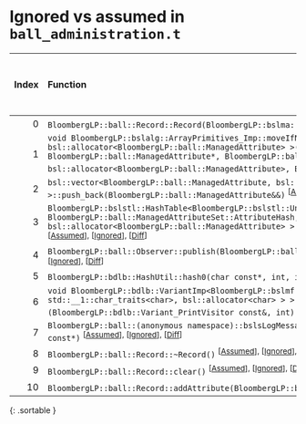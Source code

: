 # Ignored vs assumed in `ball_administration.t`

<script src="../sorttable.js"></script>

|   Index | Function                                                                                                                                                                                                                                                                                                                                                                                                                                                    |   Difference in number of lines |   Function size difference in bytes |   Number of lines in assumed build | Number of bytes in assumed build   |   Number of lines in ignored build | Number of bytes in ignored build   |
|--------:|:------------------------------------------------------------------------------------------------------------------------------------------------------------------------------------------------------------------------------------------------------------------------------------------------------------------------------------------------------------------------------------------------------------------------------------------------------------|--------------------------------:|------------------------------------:|-----------------------------------:|:-----------------------------------|-----------------------------------:|:-----------------------------------|
|       0 | `BloombergLP::ball::Record::Record(BloombergLP::bslma::Allocator*)` <sup>\[[Assumed](0.assume.s.txt)\], \[[Ignored](0.none.s.txt)\], \[[Diff](0.diff.html)\]                                                                                                                                                                                                                                                                                                |                              23 |                                  80 |                                336 | 4,267,744                          |                                256 | 4,267,984                          |
|       1 | `void BloombergLP::bslalg::ArrayPrimitives_Imp::moveIfNoexcept<BloombergLP::ball::ManagedAttribute, bsl::allocator<BloombergLP::ball::ManagedAttribute> >(BloombergLP::ball::ManagedAttribute*, BloombergLP::ball::ManagedAttribute*, BloombergLP::ball::ManagedAttribute*, bsl::allocator<BloombergLP::ball::ManagedAttribute>, BloombergLP::bslmf::MetaInt<0>*)` <sup>\[[Assumed](1.assume.s.txt)\], \[[Ignored](1.none.s.txt)\], \[[Diff](1.diff.html)\] |                              15 |                                  64 |                                272 | 4,269,968                          |                                208 | 4,269,824                          |
|       2 | `bsl::vector<BloombergLP::ball::ManagedAttribute, bsl::allocator<BloombergLP::ball::ManagedAttribute> >::push_back(BloombergLP::ball::ManagedAttribute&&)` <sup>\[[Assumed](2.assume.s.txt)\], \[[Ignored](2.none.s.txt)\], \[[Diff](2.diff.html)\]                                                                                                                                                                                                         |                              12 |                                  48 |                                880 | 4,268,080                          |                                832 | 4,268,240                          |
|       3 | `BloombergLP::bslstl::HashTable<BloombergLP::bslstl::UnorderedSetKeyConfiguration<BloombergLP::ball::ManagedAttribute>, BloombergLP::ball::ManagedAttributeSet::AttributeHash, bsl::equal_to<BloombergLP::ball::ManagedAttribute>, bsl::allocator<BloombergLP::ball::ManagedAttribute> >::copyDataStructure(BloombergLP::bslalg::BidirectionalLink*)` <sup>\[[Assumed](3.assume.s.txt)\], \[[Ignored](3.none.s.txt)\], \[[Diff](3.diff.html)\]              |                              11 |                                  64 |                                816 | 4,308,912                          |                                752 | 4,309,232                          |
|       4 | `BloombergLP::ball::Observer::publish(BloombergLP::ball::Record const&, BloombergLP::ball::Context const&)` <sup>\[[Assumed](4.assume.s.txt)\], \[[Ignored](4.none.s.txt)\], \[[Diff](4.diff.html)\]                                                                                                                                                                                                                                                        |                               2 |                                   0 |                                 16 | 4,278,288                          |                                 16 | 4,278,592                          |
|       5 | `BloombergLP::bdlb::HashUtil::hash0(char const*, int, int)` <sup>\[[Assumed](5.assume.s.txt)\], \[[Ignored](5.none.s.txt)\], \[[Diff](5.diff.html)\]                                                                                                                                                                                                                                                                                                        |                               1 |                                   0 |                                192 | 4,343,280                          |                                192 | 4,344,464                          |
|       6 | `void BloombergLP::bdlb::VariantImp<BloombergLP::bslmf::TypeList<int, long long, bsl::basic_string<char, std::__1::char_traits<char>, bsl::allocator<char> > > >::doApply<BloombergLP::bdlb::Variant_PrintVisitor const&>(BloombergLP::bdlb::Variant_PrintVisitor const&, int) const` <sup>\[[Assumed](6.assume.s.txt)\], \[[Ignored](6.none.s.txt)\], \[[Diff](6.diff.html)\]                                                                              |                               1 |                                   0 |                                256 | 4,316,400                          |                                256 | 4,316,656                          |
|       7 | `BloombergLP::ball::(anonymous namespace)::bslsLogMessage(BloombergLP::bsls::LogSeverity::Enum, char const*, int, char const*)` <sup>\[[Assumed](7.assume.s.txt)\], \[[Ignored](7.none.s.txt)\], \[[Diff](7.diff.html)\]                                                                                                                                                                                                                                    |                              -4 |                                 -16 |                                400 | 4,243,104                          |                                416 | 4,243,200                          |
|       8 | `BloombergLP::ball::Record::~Record()` <sup>\[[Assumed](8.assume.s.txt)\], \[[Ignored](8.none.s.txt)\], \[[Diff](8.diff.html)\]                                                                                                                                                                                                                                                                                                                             |                             -24 |                                 -64 |                                448 | 4,271,264                          |                                512 | 4,271,424                          |
|       9 | `BloombergLP::ball::Record::clear()` <sup>\[[Assumed](9.assume.s.txt)\], \[[Ignored](9.none.s.txt)\], \[[Diff](9.diff.html)\]                                                                                                                                                                                                                                                                                                                               |                             -24 |                                 -80 |                                320 | 4,272,576                          |                                400 | 4,272,800                          |
|      10 | `BloombergLP::ball::Record::addAttribute(BloombergLP::ball::Attribute const&)` <sup>\[[Assumed](10.assume.s.txt)\], \[[Ignored](10.none.s.txt)\], \[[Diff](10.diff.html)\]                                                                                                                                                                                                                                                                                  |                             -32 |                                -128 |                                304 | 4,265,744                          |                                432 | 4,265,856                          |
{: .sortable }

